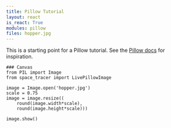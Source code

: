 ```yaml
---
title: Pillow Tutorial
layout: react
is_react: True
modules: pillow
files: hopper.jpg
---
```


This is a starting point for a Pillow tutorial. See the [Pillow docs] for
inspiration.

    ### Canvas
    from PIL import Image
    from space_tracer import LivePillowImage
    
    image = Image.open('hopper.jpg')
    scale = 0.75
    image = image.resize((
        round(image.width*scale),
        round(image.height*scale)))
    
    image.show()

[Pillow docs]: https://pillow.readthedocs.io/en/stable/handbook/tutorial.html
